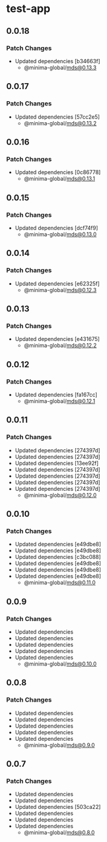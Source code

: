 # test-app

## 0.0.18

### Patch Changes

- Updated dependencies [b34663f]
  - @minima-global/mds@0.13.3

## 0.0.17

### Patch Changes

- Updated dependencies [57cc2e5]
  - @minima-global/mds@0.13.2

## 0.0.16

### Patch Changes

- Updated dependencies [0c86778]
  - @minima-global/mds@0.13.1

## 0.0.15

### Patch Changes

- Updated dependencies [dcf74f9]
  - @minima-global/mds@0.13.0

## 0.0.14

### Patch Changes

- Updated dependencies [e62325f]
  - @minima-global/mds@0.12.3

## 0.0.13

### Patch Changes

- Updated dependencies [e431675]
  - @minima-global/mds@0.12.2

## 0.0.12

### Patch Changes

- Updated dependencies [fa167cc]
  - @minima-global/mds@0.12.1

## 0.0.11

### Patch Changes

- Updated dependencies [274397d]
- Updated dependencies [274397d]
- Updated dependencies [13ee92f]
- Updated dependencies [274397d]
- Updated dependencies [274397d]
- Updated dependencies [274397d]
- Updated dependencies [274397d]
  - @minima-global/mds@0.12.0

## 0.0.10

### Patch Changes

- Updated dependencies [e49dbe8]
- Updated dependencies [e49dbe8]
- Updated dependencies [c3bc088]
- Updated dependencies [e49dbe8]
- Updated dependencies [e49dbe8]
- Updated dependencies [e49dbe8]
  - @minima-global/mds@0.11.0

## 0.0.9

### Patch Changes

- Updated dependencies
- Updated dependencies
- Updated dependencies
- Updated dependencies
- Updated dependencies
  - @minima-global/mds@0.10.0

## 0.0.8

### Patch Changes

- Updated dependencies
- Updated dependencies
- Updated dependencies
- Updated dependencies
- Updated dependencies
  - @minima-global/mds@0.9.0

## 0.0.7

### Patch Changes

- Updated dependencies
- Updated dependencies
- Updated dependencies [503ca22]
- Updated dependencies
- Updated dependencies
- Updated dependencies
  - @minima-global/mds@0.8.0

